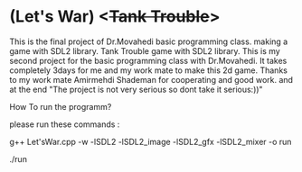 # (Let's War) <~~Tank Trouble~~>
This is the final project of Dr.Movahedi basic programming class. making a game with SDL2 library.
Tank Trouble game with SDL2 library.
This is my second project for the basic programming class with Dr.Movahedi.
It takes completely 3days for me and my work mate to make this 2d game.
Thanks to my work mate Amirmehdi Shademan for cooperating and good work.
and at the end "The project is not very serious so dont take it serious:))"


How To run the programm?

please run these commands :

g++ Let\'sWar.cpp -w -lSDL2 -lSDL2_image -lSDL2_gfx -lSDL2_mixer -o run

./run
